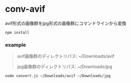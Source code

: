# conv-avif

avif形式の画像群をjpg形式の画像群にコマンドラインから変換


```
npm install
```

### example
> 
> avif画像群のディレクトリパス:
> ~/Downloads/avif
> 
> jpg画像群のディレクトリパス:
> ~/Downloads/jpg
```
node convert.js ~/Downloads/avif ~/Downloads/jpg
```

